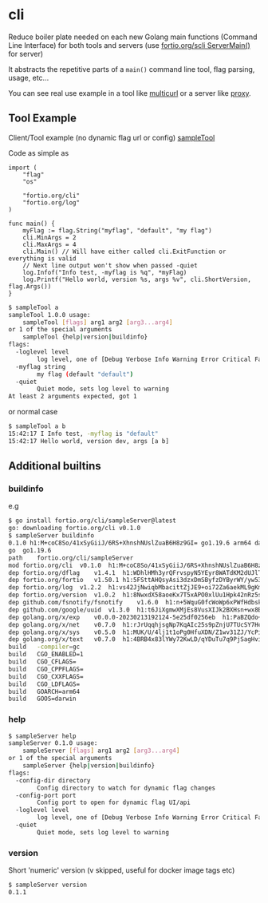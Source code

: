 # cli
Reduce boiler plate needed on each new Golang main functions (Command Line Interface) for both tools and servers (use [fortio.org/scli ServerMain()](https://github.com/fortio/scli#scli) for server)

It abstracts the repetitive parts of a `main()` command line tool, flag parsing, usage, etc...

You can see real use example in a tool like [multicurl](https://github.com/fortio/multicurl) or a server like [proxy](https://github.com/fortio/proxy).

## Tool Example
Client/Tool example (no dynamic flag url or config) [sampleTool](sampleTool/main.go)

Code as simple as
```golang
import (
	"flag"
	"os"

	"fortio.org/cli"
	"fortio.org/log"
)

func main() {
	myFlag := flag.String("myflag", "default", "my flag")
	cli.MinArgs = 2
	cli.MaxArgs = 4
	cli.Main() // Will have either called cli.ExitFunction or everything is valid
	// Next line output won't show when passed -quiet
	log.Infof("Info test, -myflag is %q", *myFlag)
	log.Printf("Hello world, version %s, args %v", cli.ShortVersion, flag.Args())
}
```

```bash
$ sampleTool a
sampleTool 1.0.0 usage:
	sampleTool [flags] arg1 arg2 [arg3...arg4]
or 1 of the special arguments
	sampleTool {help|version|buildinfo}
flags:
  -loglevel level
    	log level, one of [Debug Verbose Info Warning Error Critical Fatal] (default Info)
  -myflag string
    	my flag (default "default")
  -quiet
    	Quiet mode, sets log level to warning
At least 2 arguments expected, got 1
```

or normal case
```bash
$ sampleTool a b
15:42:17 I Info test, -myflag is "default"
15:42:17 Hello world, version dev, args [a b]
```

## Additional builtins

### buildinfo

e.g

```bash
$ go install fortio.org/cli/sampleServer@latest
go: downloading fortio.org/cli v0.1.0
$ sampleServer buildinfo
0.1.0 h1:M+coC8So/41xSyGiiJ/6RS+XhnshNUslZuaB6H8z9GI= go1.19.6 arm64 darwin
go	go1.19.6
path	fortio.org/cli/sampleServer
mod	fortio.org/cli	v0.1.0	h1:M+coC8So/41xSyGiiJ/6RS+XhnshNUslZuaB6H8z9GI=
dep	fortio.org/dflag	v1.4.1	h1:WDhlHMh3yrQFrvspyN5YEyr8WATdKM2dUJlTxsjCDtI=
dep	fortio.org/fortio	v1.50.1	h1:5FSttAHQsyAsi3dzxDmSByfzDYByrWY/yw53bqOg+Kc=
dep	fortio.org/log	v1.2.2	h1:vs42JjNwiqbMbacittZjJE9+oi72Za6aekML9gKmILg=
dep	fortio.org/version	v1.0.2	h1:8NwxdX58aoeKx7T5xAPO0xlUu1Hpk42nRz5s6e6eKZ0=
dep	github.com/fsnotify/fsnotify	v1.6.0	h1:n+5WquG0fcWoWp6xPWfHdbskMCQaFnG6PfBrh1Ky4HY=
dep	github.com/google/uuid	v1.3.0	h1:t6JiXgmwXMjEs8VusXIJk2BXHsn+wx8BZdTaoZ5fu7I=
dep	golang.org/x/exp	v0.0.0-20230213192124-5e25df0256eb	h1:PaBZQdo+iSDyHT053FjUCgZQ/9uqVwPOcl7KSWhKn6w=
dep	golang.org/x/net	v0.7.0	h1:rJrUqqhjsgNp7KqAIc25s9pZnjU7TUcSY7HcVZjdn1g=
dep	golang.org/x/sys	v0.5.0	h1:MUK/U/4lj1t1oPg0HfuXDN/Z1wv31ZJ/YcPiGccS4DU=
dep	golang.org/x/text	v0.7.0	h1:4BRB4x83lYWy72KwLD/qYDuTu7q9PjSagHvijDw7cLo=
build	-compiler=gc
build	CGO_ENABLED=1
build	CGO_CFLAGS=
build	CGO_CPPFLAGS=
build	CGO_CXXFLAGS=
build	CGO_LDFLAGS=
build	GOARCH=arm64
build	GOOS=darwin
```

### help
```bash
$ sampleServer help
sampleServer 0.1.0 usage:
	sampleServer [flags] arg1 arg2 [arg3...arg4]
or 1 of the special arguments
	sampleServer {help|version|buildinfo}
flags:
  -config-dir directory
    	Config directory to watch for dynamic flag changes
  -config-port port
    	Config port to open for dynamic flag UI/api
  -loglevel level
    	log level, one of [Debug Verbose Info Warning Error Critical Fatal] (default Info)
  -quiet
    	Quiet mode, sets log level to warning
```

### version
Short 'numeric' version (v skipped, useful for docker image tags etc)
```bash
$ sampleServer version
0.1.1
```
